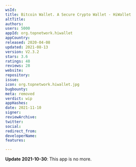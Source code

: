 ```yaml
---
wsId: 
title: Bitcoin Wallet. A Secure Crypto Wallet - HiWallet
altTitle: 
authors: 
users: 5000
appId: org.topnetwork.hiwallet
appCountry: 
released: 2020-04-08
updated: 2021-08-13
version: V2.3.2
stars: 3.6
ratings: 48
reviews: 28
website: 
repository: 
issue: 
icon: org.topnetwork.hiwallet.jpg
bugbounty: 
meta: removed
verdict: wip
appHashes: 
date: 2021-11-10
signer: 
reviewArchive: 
twitter: 
social: 
redirect_from: 
developerName: 
features: 

---
```


**Update 2021-10-30**: This app is no more.

